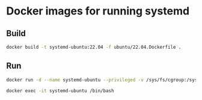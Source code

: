 # Docker images for running systemd

## Build

```bash
docker build -t systemd-ubuntu:22.04 -f ubuntu/22.04.Dockerfile .
```

## Run

```bash
docker run -d --name systemd-ubuntu --privileged -v /sys/fs/cgroup:/sys/fs/cgroup:rw --cgroupns=host systemd-ubuntu:22.04

docker exec -it systemd-ubuntu /bin/bash
```
